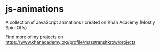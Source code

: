 # js-animations
A collection of JavaScript animations I created on Khan Academy (Mostly Spin-Offs)

Find more of my projects on
https://www.khanacademy.org/profile/masstransitkrow/projects
